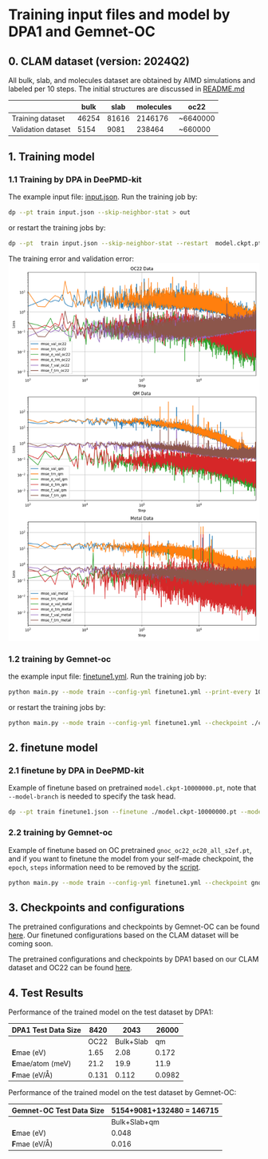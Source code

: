 # Training input files and model by DPA1 and Gemnet-OC

## 0. CLAM dataset (version: 2024Q2)

All bulk, slab, and molecules dataset are obtained by AIMD simulations and labeled per 10 steps. The initial structures are discussed in [README.md](../generation/README.md)

|                       |  bulk   |  slab   |  molecules       |  oc22      |
| --------------------- | ------- | ------- | ---------------- | ---------- |
|  Training dataset     |  46254  |  81616  |  2146176         |  ~6640000  |
|  Validation dataset   |  5154   |  9081   |  238464          |  ~660000   |

## 1. Training model

### 1.1 Training by DPA in DeePMD-kit

The example input file: [input.json](./dpa1/input.json). Run the training job by:

```sh
dp --pt train input.json --skip-neighbor-stat > out
```

or restart the training jobs by:

```sh
dp --pt  train input.json --skip-neighbor-stat --restart  model.ckpt.pt > out
```
The training error and validation error:
![lcurve file by dpa1](../docs/lcurve.png)


### 1.2 training by Gemnet-oc

the example input file: [finetune1.yml](./gemnet-oc/finetune1.yml). Run the training job by:

```sh
python main.py --mode train --config-yml finetune1.yml --print-every 1000 >> out
```

or restart the training jobs by:

```sh
python main.py --mode train --config-yml finetune1.yml --checkpoint ./checkpoints/2024-08-01-15-21-36/checkpoint.pt --print-every 1000 >> out
```

## 2. finetune model

### 2.1 finetune by DPA in DeePMD-kit

Example of finetune based on pretrained `model.ckpt-10000000.pt`, note that `--model-branch` is needed to specify the task head.

```sh
dp --pt train finetune1.json --finetune ./model.ckpt-10000000.pt --model-branch bulk > finetune.out
```

### 2.2 training by Gemnet-oc

Example of finetune based on OC pretrained `gnoc_oc22_oc20_all_s2ef.pt`, and if you want to finetune the model from your self-made checkpoint, the `epoch`, `steps` information need to be removed by the [script](../script/sim_model.py).

```sh
python main.py --mode train --config-yml finetune1.yml --checkpoint gnoc_oc22_oc20_all_s2ef.pt --print-every 1000 >> out
```

## 3. Checkpoints and configurations

The pretrained configurations and checkpoints by Gemnet-OC can be found [here](https://fair-chem.github.io/core/model_checkpoints.html). Our finetuned configurations based on the CLAM dataset will be coming soon.

The pretrained configurations and checkpoints by DPA1 based on our CLAM dataset and OC22 can be found [here](./dpa1/).

## 4. Test Results

Performance of the trained model on the test dataset by DPA1:

| DPA1 Test Data Size       | 8420  | 2043      | 26000  |
| --------------------------- | ------- | ----------- | -------- |
|                           | OC22  | Bulk+Slab | qm     |
| **E**mae (eV)       | 1.65  | 2.08      | 0.172  |
| **E**mae/atom (meV) | 21.2  | 19.9      | 11.9   |
| **F**mae (eV/Å)    | 0.131 | 0.112     | 0.0982 |

Performance of the trained model on the test dataset by Gemnet-OC:

| Gemnet-OC Test Data Size | 5154+9081+132480 = 146715 |
| -------------------------- | --------------------------- |
|                          | Bulk+Slab+qm              |
| **E**mae (eV)      | 0.048                     |
| **F**mae (eV/Å)   | 0.016                     |
